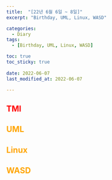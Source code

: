 ```yaml
---
title:  "[22년 6월 6일 ~ 8일]"
excerpt: "Birthday, UML, Linux, WASD"

categories:
  - Diary
tags:
  - [Birthday, UML, Linux, WASD]

toc: true
toc_sticky: true
 
date: 2022-06-07
last_modified_at: 2022-06-07

---
```

## <span style="color:red">TMI</span>

## <span style="color:orange">UML</span>

## <span style="color:orange">Linux</span>

## <span style="color:orange">WASD</span>